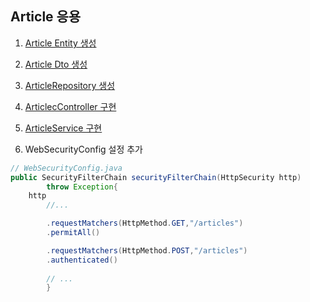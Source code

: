 ## Article 응용

1. [Article Entity 생성](entity/Article.md)


2. [Article Dto 생성](dto/ArticleDto.md)


3. [ArticleRepository 생성](repo/ArticleRepository.md)


4. [ArticlecController 구현](ArticleController.md)


5. [ArticleService 구현](ArticleService.md)


6. WebSecurityConfig 설정 추가
```java
// WebSecurityConfig.java
public SecurityFilterChain securityFilterChain(HttpSecurity http) 
        throw Exception{
    http
        //...

        .requestMatchers(HttpMethod.GET,"/articles")
        .permitAll()

        .requestMatchers(HttpMethod.POST,"/articles")
        .authenticated()
        
        // ...
        }
```